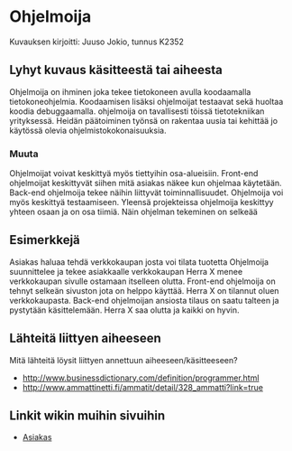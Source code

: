 # Ohjelmoija

Kuvauksen kirjoitti: Juuso Jokio, tunnus K2352

## Lyhyt kuvaus käsitteestä tai aiheesta

Ohjelmoija on ihminen joka tekee tietokoneen avulla koodaamalla tietokoneohjelmia.
Koodaamisen lisäksi ohjelmoijat testaavat sekä huoltaa koodia debuggaamalla.
ohjelmoija on tavallisesti töissä tietotekniikan yrityksessä.
 Heidän päätoiminen työnsä on rakentaa uusia tai kehittää
jo käytössä olevia ohjelmistokokonaisuuksia.

### Muuta
Ohjelmoijat voivat keskittyä myös tiettyihin osa-alueisiin.
Front-end ohjelmoijat keskittyvät siihen mitä asiakas näkee kun ohjelmaa käytetään.
Back-end ohjelmoija tekee näihin liittyvät toiminnallisuudet.
Ohjelmoija voi myös keskittyä testaamiseen.
Yleensä projekteissa ohjelmoija keskittyy yhteen osaan ja on osa tiimiä.
Näin ohjelman tekeminen on selkeää



## Esimerkkejä
Asiakas haluaa tehdä verkkokaupan josta voi tilata tuotetta
Ohjelmoija suunnittelee ja tekee asiakkaalle verkkokaupan
Herra X menee verkkokaupan sivulle ostamaan itselleen olutta.
Front-end ohjelmoija on tehnyt selkeän sivuston jota on helppo käyttää.
Herra X on tilannut oluen verkkokaupasta.
Back-end ohjelmoijan ansiosta tilaus on saatu talteen ja pystytään käsittelemään.
Herra X saa olutta ja kaikki on hyvin.
## Lähteitä liittyen aiheeseen

Mitä lähteitä löysit liittyen annettuun aiheeseen/käsitteeseen?

* http://www.businessdictionary.com/definition/programmer.html
* http://www.ammattinetti.fi/ammatit/detail/328_ammatti?link=true

## Linkit wikin muihin sivuihin

* [Asiakas](https://github.com/JAMKPROJ/TTOS1000-GT0/blob/master/Asiakas.md)

